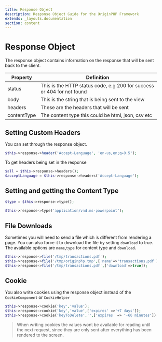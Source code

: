 ```yaml
---
title: Response Object
description: Response Object Guide for the OriginPHP Framework
extends: _layouts.documentation
section: content
---
```

# Response Object
The response object contains information on the response that will be sent back to the client.

| Property                      | Definition                                                                            |
| ------------------------------|-------------------------------------------------------------------------------------- |
| status                        | This is the HTTP status code, e.g 200 for success or 404 for not found                |
| body                          | This is the string that is being sent to the view                                     |
| headers                       | These are the headers that will be sent                                               |
| contentType                   | The content type this could be html, json, csv etc                                    |

## Setting Custom Headers

You can set through the response object.

```php
$this->response->header('Accept-Language', 'en-us,en;q=0.5');
```

To get headers being set in the response

```php
$all = $this->response->headers();
$acceptLanguage = $this->response->headers('Accept-Language');
```

## Setting and getting the Content Type

```php
$type = $this->response->type();
```

```php
$this->response->type('application/vnd.ms-powerpoint');
```

## File Downloads

Sometimes you will need to send a file which is different from rendering a page. You can also force it to download the file
by setting `download` to true. The available options are `name`,`type` for content type and `download`. 

```php
$this->response->file('/tmp/transactions.pdf');
$this->response->file('/tmp/originphp.tmp',['name'=>'transactions.pdf']);
$this->response->file('/tmp/transactions.pdf',['download'=>true]);
```

## Cookie

You also write cookies using the response object instead of the `CookieComponent` or `CookieHelper`

```php
$this->response->cookie('key','value');
$this->response->cookie('key','value',['expires' =>'+7 days']);
$this->response->cookie('keyToDelete','',['expires' => '-60 minutes']); // to delete
```

> When writing cookies the values wont be available for reading until the next request, since they are only sent after everything has been rendered to the screen.